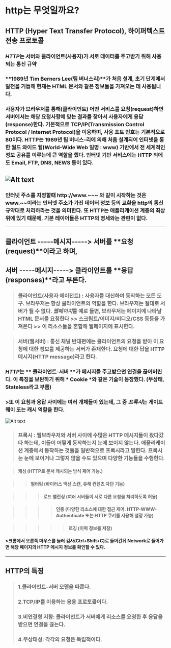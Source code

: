 # http는 무엇일까요?
## **HTTP (Hyper Text Transfer Protocol)**, 하이퍼텍스트 전송 프로토콜
### *HTTP*는 서버와 클라이언트(사용자)가 서로 데이터를 주고받기 위해 사용되는 통신 규약
### **1989년 Tim Berners Lee(팀 버너스리)**가 처음 설계,   초기 단계에서 발전을 거듭해 현재는 HTML 문서와   같은 정보들을 가져오는 데 사용됩니다.
### 사용자가 브라우저를 통해(클라이언트) 어떤 서비스를 요청(request)하면 서버에서는 해당 요청사항에 맞는 결과를 찾아서 사용자에게 응답(response)한다. 기본적으로 TCP/IP(Transmission Control Protocol / Internet Protocol)을 이용하며, 사용 포트 번호는 기본적으로 80이다. HTTP는 1989년 팀 버너스-리에 의해 처음 설계되어 인터넷을 통한 월드 와이드 웹(World-Wide Web 일명 : www) 기반에서 전 세계적인 정보 공유를 이루는데 큰 역할을 했다. 인터넷 기반 서비스에는 HTTP 외에도 Email, FTP, DNS, NEWS 등이 있다.
![Alt text](https://img1.daumcdn.net/thumb/R1280x0/?scode=mtistory2&fname=https%3A%2F%2Fblog.kakaocdn.net%2Fdn%2FOuorH%2FbtrmRu6tol9%2Fb6TfAxPy5Z2KK83dDs3Bs1%2Fimg.png "client-server")
-----------------------------------------------------
### 인터넷 주소를 지정할때 http://www.~~~ 와 같이 시작하는 것은 www.~~이라는 인터넷 주소가 가진 데이터 정보 등의 교환을 http의 통신 규약대로 처리하라는 것을 의미한다. 또 HTTP는 애플리케이션 계층의 최상위에 있기 때문에, 기본 레이어들은 HTTP의 명세와는 관련이 없다.
-----------------------------------------------------
## **클라이언트 -----메시지-----> 서버**를 **요청 (request)**이라고 하며,
## **서버 -----메시지-----> 클라이언트**를 **응답(responses)**라고 부른다.

> ### **클라이언트(사용자 에이전트)** : 사용자를 대신하여 동작하는 모든 도구. 브라우저는 항상 클라이언트의 역할을 한다. 브라우저는 절대로 서버가 될 수 없다. *웹페이지*를 예로 들면, 브라우저는 페이지에 나타날 HTML 문서를 요청한다 >> 스크립트/이미지/비디오/CSS 등등을 가져온다 >> 이 리소스들을 혼합해 웹페이지에 표시한다.

> ### **서버(웹서버)** : 통신 채널 반대편에는 클라이언트의 요청을 받아 이 요청에 대한 정보를 제공하는 서버가 존재한다. 요청에 대한 답을 HTTP 메시지(HTTP message)라고 한다. 

 ### *HTTP*는 ** 클라이언트-서버 **가 메시지를 주고받으면 연결을 끊어버린다. 이 특징을 보완하기 위해 * Cookie *와 같은 기술이 등장했다. (무상태, Stateless라고 부름)

### >또 이 요청과 응답 사이에는 여러 개체들이 있는데, 그 중 *프록시*는 게이트웨이 또는 캐시 역할을 한다.
![Alt text](https://img1.daumcdn.net/thumb/R1280x0/?scode=mtistory2&fname=https%3A%2F%2Fblog.kakaocdn.net%2Fdn%2FyCVip%2FbtqDpgSyUzJ%2F1qPYdKluKJSM1ypsxZPUzK%2Fimg.png"client-proxy-server")

> ### 프록시 : 웹브라우저와 서버 사이에 수많은 HTTP 메시지들이 왔다갔다 하는데, 이들이 어떻게 동작하는지 눈에 보이지 않는다. 애플리케이션 계층에서 동작하는 것들을 일반적으로 프록시라고 말한다. 프록시는 눈에 보이거나 그렇지 않을 수도 있으며 다양한 기능들을 수행한다.

> #### 캐싱 (HTTP로 문서 캐시되는 방식 제어 가능.)

>> #### 필터링 (바이러스 백신 스캔, 유해 컨텐츠 차단 기능)

>>> #### 로드 밸런싱 (여러 서버들이 서로 다른 요청을 처리하도록 허용)

>>>> #### 인증 (다양한 리소스에 대한 접근 제어. HTTP-WWW-Authenticate 또는 HTTP 쿠키를 사용해 설정 가능)

>>>>> #### 로깅 (이력 정보를 저장)

#### >크롬에서 오른쪽 마우스를 눌러 검사(Ctrl+Shift+C)로 들어간뒤 Network로 들어가면 해당 페이지의 HTTP 메시지 정보를 확인할 수 있다. 
-----------------------------------------------------
## HTTP의 특징
> ### 1.클라이언트-서버 모델을 따른다.
> ### 2.TCP/IP를 이용하는 응용 프로토콜이다.
> ### 3.비연결형 지향: 클라이언트가 서버에게 리소스를 요청한 후 응답을 받으면 연결을 끊는다.
> ### 4.무상태성: 각각의 요청은 독립적이다.